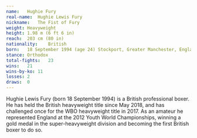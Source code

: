 ```yaml
---
name:   Hughie Fury
real-name:  Hughie Lewis Fury
nickname:   The Fist of Fury
weight: Heavyweight
height: 1.98 m (6 ft 6 in)
reach:  203 cm (80 in)
nationality:    British
born:   18 September 1994 (age 24) Stockport, Greater Manchester, England
stance: Orthodox
total-fights:   23
wins:   21
wins-by-ko: 11
losses: 2
draws:  0
---
```

Hughie Lewis Fury (born 18 September 1994) is a British professional boxer. He has held the British heavyweight title since May 2018, and has challenged once for the WBO heavyweight title in 2017. As an amateur he represented England at the 2012 Youth World Championships, winning a gold medal in the super-heavyweight division and becoming the first British boxer to do so.